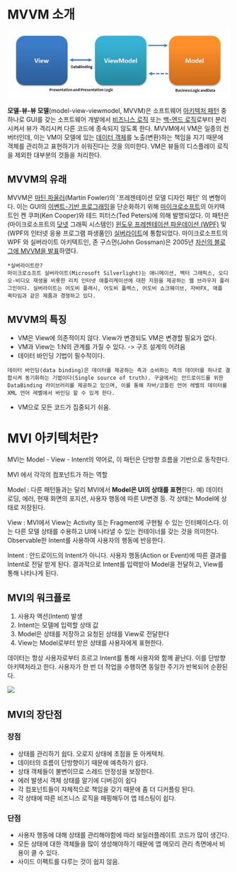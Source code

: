 # MVVM 소개

![MVVMPattern](MVVMPattern.png?lastModify=1629882713)

**모델-뷰-뷰 모델**(model-view-viewmodel, MVVM)은 소프트웨어 [아키텍처 패턴](https://ko.wikipedia.org/wiki/아키텍처_패턴) 중 하나로 GUI를 갖는 소프트웨어 개발에서 [비즈니스 로직](https://ko.wikipedia.org/wiki/비즈니스_로직) 또는 [백-엔드 로직](https://ko.wikipedia.org/wiki/프런트엔드와_백엔드)로부터 분리시켜서 뷰가 격리시켜 다른 코드에 종속되지 않도록 한다. MVVM에서 VM은 일종의 컨버터인데, 이는 VM이 모델에 있는 [데이터 객체](https://ko.wikipedia.org/wiki/데이터_객체)를 노출(변환)하는 책임을 지기 때문에 객체를 관리하고 표현하기가 쉬워진다는 것을 의미한다. VM은 뷰들의 디스플레이 로직을 제외한 대부분의 것들을 처리한다. 

## MVVM의 유래

MVVM은 [마틴 파울러](https://ko.wikipedia.org/wiki/마틴_파울러)(Martin Fowler)의 '프레젠테이션 모델 디자인 패턴' 의 변형이다. 이는 GUI의 [이벤트-기반 프로그래밍](https://ko.wikipedia.org/wiki/사건_기반_프로그래밍)을 단순화하기 위해 [마이크로소프트](https://ko.wikipedia.org/wiki/마이크로소프트)의 아키텍트인 켄 쿠퍼(Ken Cooper)와 테드 피터스(Ted Peters)에 의해 발명되었다. 이 패턴은 (마이크로소프트의 [닷넷](https://ko.wikipedia.org/wiki/닷넷) 그래픽 시스템인) [윈도우 프레젠테이션 파운데이션 (WPF)](https://ko.wikipedia.org/wiki/윈도우_프레젠테이션_파운데이션) 및 (WPF의 인터넷 응용 프로그램 파생품인) [실버라이트](https://ko.wikipedia.org/wiki/실버라이트)에 통합되었다. 마이크로소프트의 WPF 와 실버라이트 아키텍트인, 존 구스먼(John Gossman)은 2005년 [자신의 블로그에 MVVM을 발표](https://blogs.msdn.microsoft.com/johngossman/2005/10/08/introduction-to-modelviewviewmodel-pattern-for-building-wpf-apps/)하였다.

```
*실버라이트란?
마이크로소프트 실버라이트(Microsoft Silverlight)는 애니메이션, 벡터 그래픽스, 오디오-비디오 재생을 비롯한 리치 인터넷 애플리케이션에 대한 지원을 제공하는 웹 브라우저 플러그인이다. 실버라이트는 어도비 플래시, 어도비 플렉스, 어도비 쇼크웨이브, 자바FX, 애플 퀵타임과 같은 제품과 경쟁하고 있다.
```

## MVVM의 특징

- VM은 View에 의존적이지 않다. View가 변경되도 VM은 변경할 필요가 없다.
- VM과 View는 1:N의 관계를 가질 수 있다. -> 구조 설계의 어려움
- 데이터 바인딩 기법이 필수적이다.

```
데이터 바인딩(data binding)은 데이터를 제공하는 측과 소비하는 측의 데이터를 하나로 결합시켜 동기화하는 기법이다(Single source of truth). 구글에서는 안드로이드를 위한 DataBinding 라이브러리를 제공하고 있으며, 이를 통해 자바/코틀린 언어 레벨의 데이터를 XML 언어 레벨에서 바인딩 할 수 있게 한다.
```

- VM으로 모든 코드가 집중되기 쉬움.

# MVI 아키텍처란?

MVI는 Model - View - Intent의 약어로, 이 패턴은 단방향 흐름을 기반으로 동작한다.

MVI 에서 각각의 컴포넌트가 하는 역할

Model : 다른 패턴들과는 달리 MVI에서 **Model은 UI의 상태를 표현**한다. 예) 데이터 로딩, 에러, 현재 화면의 포지션, 사용자 행동에 따른 UI변경 등. 각 상태는 Model에 상태로 저장된다.

View : MVI에서 View는 Activity 또는 Fragment에 구현될 수 있는 인터페이스다. 이는 다른 모델 상태를 수용하고 UI에 나타낼 수 있는 컨테이너를 갖는 것을 의미한다. Observable한 Intent를 사용하여 사용자의 행동에 반응한다.

Intent : 안드로이드의 Intent가 아니다. 사용자 행동(Action or Event)에 따른 결과를 Intent로 전달 받게 된다. 결과적으로 Intent를 입력받아 Model을 전달하고, View를 통해 나타나게 된다.

## MVI의 워크플로

1. 사용자 액션(Intent) 발생
2. Intent는 모델에 입력할 상태 값
3. Model은 상태를 저장하고 요청된 상태를 View로 전달한다
4. View는 Model로부터 받은 상태를 사용자에게 표현한다.

데이터는 항상 사용자로부터 흐르고 Intent를 통해 사용자와 함께 끝난다. 이를 단방향 아키텍처라고 한다. 사용자가 한 번 더 작업을 수행하면 동일한 주기가 반복되어 순환된다.

![](https://s3.ap-south-1.amazonaws.com/mindorks-server-uploads/mvi_cyclic-49d9f8c2d3fe26b7.png)



## MVI의 장단점

### 장점

- 상태를 관리하기 쉽다. 오로지 상태에 초점을 둔 아케텍처.
- 데이터의 흐름이 단방향이기 때문에 예측하기 쉽다.
- 상태 객체들이 불변이므로 스레드 안정성을 보장한다.
- 에러 발생시 객체 상태를 알기에 디버깅이 쉽다
- 각 컴포넌트들이 자체적으로 책임을 갖기 때문에 좀 더 디커플링 된다.
- 각 상태에 따른 비즈니스 로직을 매핑해두어 앱 테스팅이 쉽다.

### 단점

- 사용자 행동에 대해 상태를 관리해야함에 따라 보일러플레이트 코드가 많이 생긴다.
- 모든 상태에 대한 객체들을 많이 생성해야하기 때문에 앱 메모리 관리 측면에서 비용이 클 수 있다.
- 사이드 이펙트를 다루는 것이 쉽지 않음.


